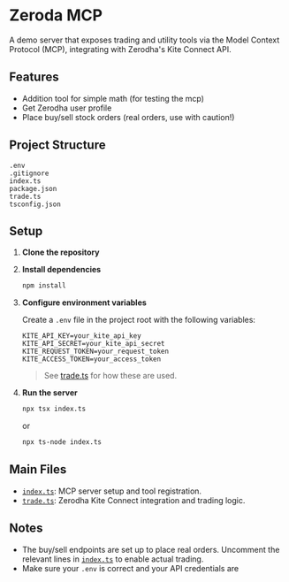 # Zeroda MCP

A demo server that exposes trading and utility tools via the Model Context Protocol (MCP), integrating with Zerodha's Kite Connect API.

## Features

- Addition tool for simple math (for testing the mcp)
- Get Zerodha user profile
- Place buy/sell stock orders (real orders, use with caution!)

## Project Structure

```
.env
.gitignore
index.ts
package.json
trade.ts
tsconfig.json
```

## Setup

1. **Clone the repository**

2. **Install dependencies**
   ```sh
   npm install
   ```

3. **Configure environment variables**

   Create a `.env` file in the project root with the following variables:

   ```
   KITE_API_KEY=your_kite_api_key
   KITE_API_SECRET=your_kite_api_secret
   KITE_REQUEST_TOKEN=your_request_token
   KITE_ACCESS_TOKEN=your_access_token
   ```

   > See [trade.ts](trade.ts) for how these are used.

4. **Run the server**

   ```sh
   npx tsx index.ts
   ```
   or
   ```sh
   npx ts-node index.ts
   ```

## Main Files

- [`index.ts`](index.ts): MCP server setup and tool registration.
- [`trade.ts`](trade.ts): Zerodha Kite Connect integration and trading logic.

## Notes

- The buy/sell endpoints are set up to place real orders. Uncomment the relevant lines in [`index.ts`](index.ts) to enable actual trading.
- Make sure your `.env` is correct and your API credentials are